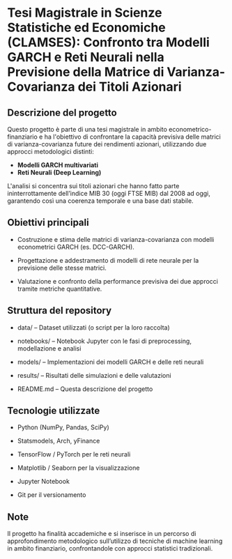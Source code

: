 # Tesi Magistrale in Scienze Statistiche ed Economiche (CLAMSES): Confronto tra Modelli GARCH e Reti Neurali nella Previsione della Matrice di Varianza-Covarianza dei Titoli Azionari




## Descrizione del progetto
Questo progetto è parte di una tesi magistrale in ambito econometrico-finanziario e ha l'obiettivo di confrontare la capacità previsiva delle matrici di varianza-covarianza future dei rendimenti azionari, utilizzando due approcci metodologici distinti:

- **Modelli GARCH multivariati**
- **Reti Neurali (Deep Learning)**

L'analisi si concentra sui titoli azionari che hanno fatto parte ininterrottamente dell’indice MIB 30 (oggi FTSE MIB) dal 2008 ad oggi, garantendo così una coerenza temporale e una base dati stabile.

## Obiettivi principali
- Costruzione e stima delle matrici di varianza-covarianza con modelli econometrici GARCH (es. DCC-GARCH).

- Progettazione e addestramento di modelli di rete neurale per la previsione delle stesse matrici.

- Valutazione e confronto della performance previsiva dei due approcci tramite metriche quantitative.

## Struttura del repository
- data/ – Dataset utilizzati (o script per la loro raccolta)

- notebooks/ – Notebook Jupyter con le fasi di preprocessing, modellazione e analisi

- models/ – Implementazioni dei modelli GARCH e delle reti neurali

- results/ – Risultati delle simulazioni e delle valutazioni

- README.md – Questa descrizione del progetto

## Tecnologie utilizzate
- Python (NumPy, Pandas, SciPy)

- Statsmodels, Arch, yFinance

- TensorFlow / PyTorch per le reti neurali

- Matplotlib / Seaborn per la visualizzazione

- Jupyter Notebook

- Git per il versionamento

## Note
Il progetto ha finalità accademiche e si inserisce in un percorso di approfondimento metodologico sull’utilizzo di tecniche di machine learning in ambito finanziario, confrontandole con approcci statistici tradizionali.
